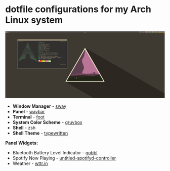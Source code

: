 # dotfile configurations for my Arch Linux system

![](/images/desktop-2021-12-21.png)

* __Window Manager__ - [sway](https://github.com/swaywm/sway)
* __Panel__ - [waybar](https://github.com/Alexays/Waybar)
* __Terminal__ - [foot](https://codeberg.org/dnkl/foot)
* __System Color Scheme__ - [gruvbox](https://github.com/morhetz/gruvbox)
* __Shell__ - zsh
* __Shell Theme__ - [typewritten](https://github.com/reobin/typewritten)

__Panel Widgets:__
  * Bluetooth Battery Level Indicator - [gobbl](https://github.com/seabassapologist/gobbl)
  * Spotify Now Playing - [untitled-spotifyd-controller](https://github.com/seabassapologist/untitled-spotifyd-controller)
  * Weather - [wttr.in](https://github.com/chubin/wttr.in)
